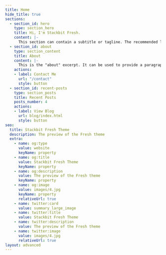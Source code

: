 ```yaml
---
title: Home
hide_title: true
sections:
  - section_id: hero
    type: section_hero
    title: Hi, I'm Stackbit Fresh.
    content: |-
      This section can contain a subtitle or tagline. The recommended length is one to three sentences, but can be changed as you prefer.
  - section_id: about
    type: section_content
    title: About
    content: |-
      This is the "about" excerpt. It can be used to provide a paragraph about yourself that people can read on the homepage to get a sense of who you are. There also exists a dedicated about page where you can write more about yourself for those who are interested.
    actions:
    - label: Contact Me
      url: "/contact"
      style: button
  - section_id: recent-posts
    type: section_posts
    title: Recent Posts
    posts_number: 4
    actions:
    - label: View Blog
      url: blog/index.html
      style: button
seo:
  title: Stackbit Fresh Theme
  description: The preview of the Fresh theme
  extra:
    - name: og:type
      value: website
      keyName: property
    - name: og:title
      value: Stackbit Fresh Theme
      keyName: property
    - name: og:description
      value: The preview of the Fresh theme
      keyName: property
    - name: og:image
      value: images/4.jpg
      keyName: property
      relativeUrl: true
    - name: twitter:card
      value: summary_large_image
    - name: twitter:title
      value: Stackbit Fresh Theme
    - name: twitter:description
      value: The preview of the Fresh theme
    - name: twitter:image
      value: images/4.jpg
      relativeUrl: true
layout: advanced
---
```


